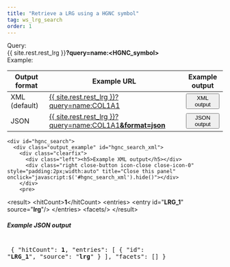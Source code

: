 ```yaml
---
title: "Retrieve a LRG using a HGNC symbol"
tag: ws_lrg_search
order: 1
---
```


<div class="clearfix margin-top-20">
  <div class="left bold_font margin-right-10" style="width:75px">Query:</div> 
  <div class="left">{{ site.rest.rest_lrg }}<b>?query=name:<span class="lrg_blue">&lt;HGNC_symbol&gt;</span></b></div>
</div>
<div class="clearfix ws_example_title">
  <div class="left bold_font margin-right-10" style="width:75px">Example:</div> 
  <div class="left">
    <table class="table table-lrg">
      <thead>
        <tr>
          <th>Output format</th>
          <th>Example URL</th>
          <th>Example output</th>
        </tr>
      </thead>
      <tbody>
        <tr>
          <td>XML <span class="smaller-font">(default)</span></td>
          <td>
            <a href="{{ site.rest.rest_lrg }}?query=name:COL1A1" target="_blank">{{ site.rest.rest_lrg }}?query=name:COL1A1</a>
          </td>
          <td>
            <button class="btn btn-primary btn-xs" onclick="javascript:show_output('hgnc_search','xml')">XML output</button>
          </td>
        </tr>
        <tr>
          <td>JSON</td>
          <td>
            <a href="{{ site.rest.rest_lrg }}?query=name:COL1A1&format=json" target="_blank">{{ site.rest.rest_lrg }}?query=name:COL1A1<b>&format=json</b></a>
          </td>
          <td>
            <button class="btn btn-primary btn-xs" onclick="javascript:show_output('hgnc_search','json')">JSON output</button>
          </td>
        </tr>
      </tbody>   
    </table>

    <div id="hgnc_search">
      <div class="output_example" id="hgnc_search_xml">
        <div class="clearfix">
          <div class="left"><h5>Example XML output</h5></div>
          <div class="right close-button icon-close close-icon-0" style="padding:2px;width:auto" title="Close this panel" onclick="javascript:$('#hgnc_search_xml').hide()"></div>
        </div>
        <pre>
&lt;result>
    &lt;hitCount><b>1</b>&lt;/hitCount>
    &lt;entries>
        &lt;entry id="<b>LRG_1</b>" source="<b>lrg</b>"/>
    &lt;/entries>
    &lt;facets/>
&lt;/result>
        </pre>
      </div>
      <div class="output_example" id="hgnc_search_json">
        <div class="clearfix">
          <div class="left"><h5>Example JSON output</h5></div>
          <div class="right close-button icon-close close-icon-0" style="padding:2px;width:auto" title="Close this panel" onclick="javascript:$('#hgnc_search_json').hide()"></div>
        </div>
        <pre>
{
  "hitCount": <b>1</b>,
  "entries": [
               {
                 "id": "<b>LRG_1</b>",
                 "source": "<b>lrg</b>"
               }
             ],
  "facets": []
}
        </pre>
      </div>
    </div>

  </div>
</div>
